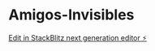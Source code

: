 # Amigos-Invisibles

[Edit in StackBlitz next generation editor ⚡️](https://stackblitz.com/~/github.com/DanielRosiqueEgea/Amigos-Invisibles)